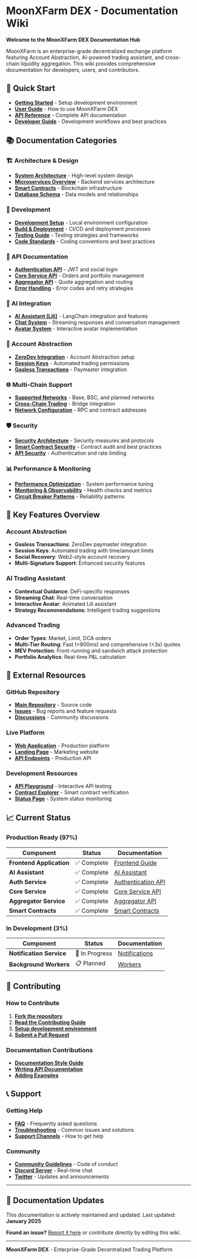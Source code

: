 # MoonXFarm DEX - Documentation Wiki

**Welcome to the MoonXFarm DEX Documentation Hub**

MoonXFarm is an enterprise-grade decentralized exchange platform featuring Account Abstraction, AI-powered trading assistant, and cross-chain liquidity aggregation. This wiki provides comprehensive documentation for developers, users, and contributors.

## 🚀 Quick Start

- **[Getting Started](Getting-Started)** - Setup development environment
- **[User Guide](User-Guide)** - How to use MoonXFarm DEX
- **[API Reference](API-Reference)** - Complete API documentation
- **[Developer Guide](Developer-Guide)** - Development workflows and best practices

## 📚 Documentation Categories

### 🏗️ Architecture & Design
- **[System Architecture](System-Architecture)** - High-level system design
- **[Microservices Overview](Microservices-Overview)** - Backend services architecture
- **[Smart Contracts](Smart-Contracts)** - Blockchain infrastructure
- **[Database Schema](Database-Schema)** - Data models and relationships

### 🔧 Development
- **[Development Setup](Development-Setup)** - Local environment configuration
- **[Build & Deployment](Build-and-Deployment)** - CI/CD and deployment processes
- **[Testing Guide](Testing-Guide)** - Testing strategies and frameworks
- **[Code Standards](Code-Standards)** - Coding conventions and best practices

### 🔌 API Documentation
- **[Authentication API](Authentication-API)** - JWT and social login
- **[Core Service API](Core-Service-API)** - Orders and portfolio management
- **[Aggregator API](Aggregator-API)** - Quote aggregation and routing
- **[Error Handling](Error-Handling)** - Error codes and retry strategies

### 🤖 AI Integration
- **[AI Assistant (Lili)](AI-Assistant)** - LangChain integration and features
- **[Chat System](Chat-System)** - Streaming responses and conversation management
- **[Avatar System](Avatar-System)** - Interactive avatar implementation

### 🔑 Account Abstraction
- **[ZeroDev Integration](ZeroDev-Integration)** - Account Abstraction setup
- **[Session Keys](Session-Keys)** - Automated trading permissions
- **[Gasless Transactions](Gasless-Transactions)** - Paymaster integration

### 🌐 Multi-Chain Support
- **[Supported Networks](Supported-Networks)** - Base, BSC, and planned networks
- **[Cross-Chain Trading](Cross-Chain-Trading)** - Bridge integration
- **[Network Configuration](Network-Configuration)** - RPC and contract addresses

### 🛡️ Security
- **[Security Architecture](Security-Architecture)** - Security measures and protocols
- **[Smart Contract Security](Smart-Contract-Security)** - Contract audit and best practices
- **[API Security](API-Security)** - Authentication and rate limiting

### 📊 Performance & Monitoring
- **[Performance Optimization](Performance-Optimization)** - System performance tuning
- **[Monitoring & Observability](Monitoring)** - Health checks and metrics
- **[Circuit Breaker Patterns](Circuit-Breaker)** - Reliability patterns

## 🎯 Key Features Overview

### Account Abstraction
- **Gasless Transactions**: ZeroDev paymaster integration
- **Session Keys**: Automated trading with time/amount limits
- **Social Recovery**: Web2-style account recovery
- **Multi-Signature Support**: Enhanced security features

### AI Trading Assistant
- **Contextual Guidance**: DeFi-specific responses
- **Streaming Chat**: Real-time conversation
- **Interactive Avatar**: Animated Lili assistant
- **Strategy Recommendations**: Intelligent trading suggestions

### Advanced Trading
- **Order Types**: Market, Limit, DCA orders
- **Multi-Tier Routing**: Fast (<800ms) and comprehensive (<3s) quotes
- **MEV Protection**: Front-running and sandwich attack protection
- **Portfolio Analytics**: Real-time P&L calculation

## 🔗 External Resources

### GitHub Repository
- **[Main Repository](https://github.com/0xsyncroot/moonx-farm)** - Source code
- **[Issues](https://github.com/0xsyncroot/moonx-farm/issues)** - Bug reports and feature requests
- **[Discussions](https://github.com/0xsyncroot/moonx-farm/discussions)** - Community discussions

### Live Platform
- **[Web Application](https://app.moonx.farm)** - Production platform
- **[Landing Page](https://moonx.farm)** - Marketing website
- **[API Endpoints](https://api.moonx.farm)** - Production API

### Development Resources
- **[API Playground](https://api.moonx.farm/docs)** - Interactive API testing
- **[Contract Explorer](https://basescan.org)** - Smart contract verification
- **[Status Page](https://status.moonx.farm)** - System status monitoring

## 📈 Current Status

### Production Ready (97%)
| Component | Status | Documentation |
|-----------|--------|---------------|
| **Frontend Application** | ✅ Complete | [Frontend Guide](Frontend-Guide) |
| **AI Assistant** | ✅ Complete | [AI Assistant](AI-Assistant) |
| **Auth Service** | ✅ Complete | [Authentication API](Authentication-API) |
| **Core Service** | ✅ Complete | [Core Service API](Core-Service-API) |
| **Aggregator Service** | ✅ Complete | [Aggregator API](Aggregator-API) |
| **Smart Contracts** | ✅ Complete | [Smart Contracts](Smart-Contracts) |

### In Development (3%)
| Component | Status | Documentation |
|-----------|--------|---------------|
| **Notification Service** | 🔄 In Progress | [Notifications](Notifications) |
| **Background Workers** | 📋 Planned | [Workers](Background-Workers) |

## 🤝 Contributing

### How to Contribute
1. **[Fork the repository](https://github.com/0xsyncroot/moonx-farm/fork)**
2. **[Read the Contributing Guide](Contributing-Guide)**
3. **[Setup development environment](Development-Setup)**
4. **[Submit a Pull Request](Pull-Request-Guide)**

### Documentation Contributions
- **[Documentation Style Guide](Documentation-Style-Guide)**
- **[Writing API Documentation](Writing-API-Docs)**
- **[Adding Examples](Adding-Examples)**

## 📞 Support

### Getting Help
- **[FAQ](FAQ)** - Frequently asked questions
- **[Troubleshooting](Troubleshooting)** - Common issues and solutions
- **[Support Channels](Support-Channels)** - How to get help

### Community
- **[Community Guidelines](Community-Guidelines)** - Code of conduct
- **[Discord Server](https://discord.gg/moonxfarm)** - Real-time chat
- **[Twitter](https://twitter.com/moonxfarm)** - Updates and announcements

---

## 📝 Documentation Updates

This documentation is actively maintained and updated. Last updated: **January 2025**

**Found an issue?** [Report it here](https://github.com/0xsyncroot/moonx-farm/issues/new?template=documentation.md) or contribute directly by editing this wiki.

---

**MoonXFarm DEX** - Enterprise-Grade Decentralized Trading Platform 